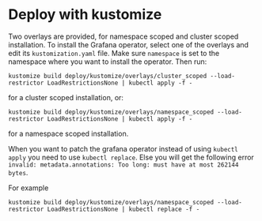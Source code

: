 # Deploy with kustomize

Two overlays are provided, for namespace scoped and cluster scoped installation.
To install the Grafana operator, select one of the overlays and edit its `kustomization.yaml` file.
Make sure `namespace` is set to the namespace where you want to install the operator.
Then run:

```shell
kustomize build deploy/kustomize/overlays/cluster_scoped --load-restrictor LoadRestrictionsNone | kubectl apply -f -
```

for a cluster scoped installation, or:

```shell
kustomize build deploy/kustomize/overlays/namespace_scoped --load-restrictor LoadRestrictionsNone | kubectl apply -f -
```

for a namespace scoped installation.

When you want to patch the grafana operator instead of using `kubectl apply` you need to use `kubectl replace`.
Else you will get the following error `invalid: metadata.annotations: Too long: must have at most 262144 bytes`.

For example

```shell
kustomize build deploy/kustomize/overlays/namespace_scoped --load-restrictor LoadRestrictionsNone | kubectl replace -f -
```
